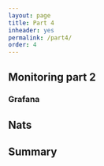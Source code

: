 ```yaml
---
layout: page
title: Part 4
inheader: yes
permalink: /part4/
order: 4
---
```


## ##

## Monitoring part 2 ##

### Grafana ###

## Nats ##

## Summary ##